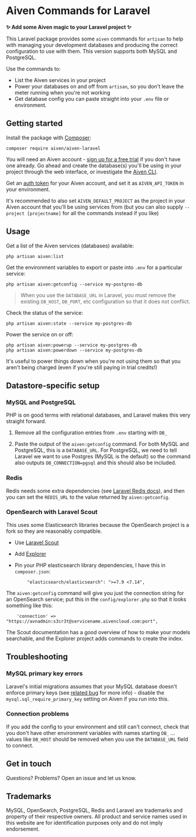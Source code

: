 # Aiven Commands for Laravel

**✨ Add some Aiven magic to your Laravel project ✨**

This Laravel package provides some `aiven` commands for `artisan` to help with managing your development databases and producing the correct configuration to use with them. This version supports both MySQL and PostgreSQL.

Use the commands to:
* List the Aiven services in your project
* Power your databases on and off from `artisan`, so you don't leave the meter running when you're not working
* Get database config you can paste straight into your `.env` file or environment.

## Getting started

Install the package with [Composer](https://getcomposer.org):

```
composer require aiven/aiven-laravel
```

You will need an Aiven account - [sign up for a free trial](https://console.aiven.io/signup?utm_source=github&utm_medium=aiven-laravel) if you don't have one already. Go ahead and create the database(s) you'll be using in your project through the web interface, or investigate the [Aiven CLI](https://developer.aiven.io/docs/tools/cli).

Get an [auth token](https://developer.aiven.io/docs/platform/howto/create_authentication_token) for your Aiven account, and set it as `AIVEN_API_TOKEN` in your environment.

It's recommended to also set `AIVEN_DEFAULT_PROJECT` as the project in your Aiven account that you'll be using services from (but you can also supply `--project [projectname]` for all the commands instead if you like)

## Usage

Get a list of the Aiven services (databases) available:

```
php artisan aiven:list 
```

Get the environment variables to export or paste into `.env` for a particular service:

```
php artisan aiven:getconfig --service my-postgres-db
```

> When you use the `DATABASE_URL` in Laravel, you must remove the existing `DB_HOST`, `DB_PORT`, etc configuration so that it does not conflict.

Check the status of the service:

```
php artisan aiven:state --service my-postgres-db
```

Power the service on or off:
```
php artisan aiven:powerup --service my-postgres-db
php artisan aiven:powerdown --service my-postgres-db
```

It's useful to power things down when you're not using them so that you aren't being charged (even if you're still paying in trial credits!)

## Datastore-specific setup

### MySQL and PostgreSQL

PHP is on good terms with relational databases, and Laravel makes this very straight forward.

1. Remove all the configuration entries from `.env` starting with `DB_`

2. Paste the output of the `aiven:getconfig` command. For both MySQL and PostgreSQL, this is a `DATABASE_URL`. For PostgreSQL, we need to tell Laravel we want to use Postgres (MySQL is the default) so the command also outputs `DB_CONNECTION=pgsql` and this should also be included.

### Redis

Redis needs some extra dependencies (see [Laravel Redis docs](https://laravel.com/docs/8.x/redis)), and then you can set the `REDIS_URL` to the value returned by `aiven:getconfig`.

### OpenSearch with Laravel Scout

This uses some Elasticsearch libraries because the OpenSearch project is a fork so they are reasonably compatible.

* Use [Laravel Scout](https://laravel.com/docs/8.x/scout)

* Add [Explorer](https://jeroen-g.github.io/Explorer/)

* Pin your PHP elasticsearch library dependencies, I have this in `composer.json`:

```
        "elasticsearch/elasticsearch": ">=7.9 <7.14",
```

The `aiven:getconfig` command will give you just the connection string for an OpenSearch service; put this in the `config/explorer.php` so that it looks something like this:

```
    'connection' => "https://avnadmin:s3cr3t@servicename.aivencloud.com:port",
```

The Scout documentation has a good overview of how to make your models searchable, and the Explorer project adds commands to create the index.

## Troubleshooting

### MySQL primary key errors

Laravel's initial migrations assumes that your MySQL database doesn't enforce primary keys (see [related bug](https://github.com/laravel/framework/issues/33238) for more info) - disable the `mysql.sql_require_primary_key` setting on Aiven if you run into this.

### Connection problems

If you add the config to your environment and still can't connect, check that you don't have other environment variables with names starting `DB_` ... values like `DB_HOST` should be removed when you use the `DATABASE_URL` field to connect.

## Get in touch

Questions? Problems? Open an issue and let us know.

## Trademarks
MySQL, OpenSearch, PostgreSQL, Redis and Laravel are trademarks and property of their respective owners. All product and service names used in this website are for identification purposes only and do not imply endorsement.
